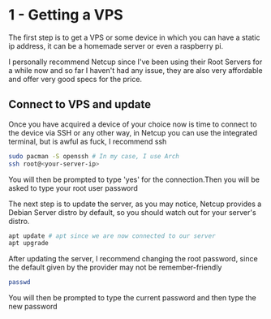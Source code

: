 # 1 - Getting a VPS

The first step is to get a VPS or some device in which you can have a static ip address, it can be a
homemade server or even a raspberry pi.

I personally recommend Netcup since I've been using their Root Servers for a while now and so far I haven't had
any issue, they are also very affordable and offer very good specs for the price.

## Connect to VPS and update

Once you have acquired a device of your choice now is time to connect to the device via SSH or any other way,
in Netcup you can use the integrated terminal, but is awful as fuck, I recommend ssh

```Bash
sudo pacman -S openssh # In my case, I use Arch
ssh root@<your-server-ip>
```
You will then be prompted to type 'yes' for the connection.Then you will be asked to type your root user password

The next step is to update the server, as you may notice, Netcup provides a Debian Server distro by default,
so you should watch out for your server's distro.

```Bash
apt update # apt since we are now connected to our server
apt upgrade
```

After updating the server, I recommend changing the root password, since the default given by the provider may not
be remember-friendly

```Bash
passwd
```

You will then be prompted to type the current password and then type the new password
